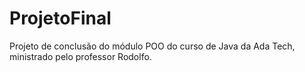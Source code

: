 # ProjetoFinal
Projeto de conclusão do módulo POO do curso de Java da Ada Tech, ministrado pelo professor Rodolfo.
